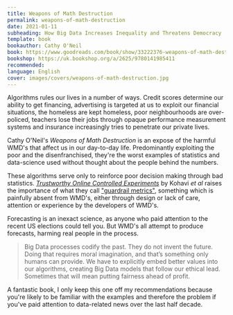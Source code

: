 ```yaml
---
title: Weapons of Math Destruction
permalink: weapons-of-math-destruction
date: 2021-01-11
subheading: How Big Data Increases Inequality and Threatens Democracy
template: book
bookauthor: Cathy O'Neil
book: https://www.goodreads.com/book/show/33222376-weapons-of-math-destruction
bookshop: https://uk.bookshop.org/a/2625/9780141985411
recommended: 
language: English
cover: images/covers/weapons-of-math-destruction.jpg
---
```


Algorithms rules our lives in a number of ways. Credit scores determine our ability to get financing, advertising is targeted at us to exploit our financial situations, the homeless are kept homeless, poor neighbourhoods are over-policed, teachers lose their jobs through opaque performance measurement systems and insurance increasingly tries to penetrate our private lives.

Cathy O'Neil's *Weapons of Math Destruction* is an expose of the harmful WMD's that affect us in our day-to-day life. Predominantly exploiting the poor and the disenfranchised, they're the worst examples of statistics and data-science used without thought about the people behind the numbers.

These algorithms serve only to reinforce poor decision making through bad statistics. [*Trustworthy Online Controlled Experiments*](https://www.jacquescorbytuech.com/reading/trustworthy-online-controlled-experiments) by Kohavi *et al* raises the importance of what they call ["guardrail metrics"](https://www.linkedin.com/pulse/guardrail-metrics-ab-tests-ronny-kohavi/), something which is painfully absent from WMD's, either through design or lack of care, attention or experience by the developers of WMD's.

Forecasting is an inexact science, as anyone who paid attention to the recent US elections could tell you. But WMD's all attempt to produce forecasts, harming real people in the process.

> Big Data processes codify the past. They do not invent the future. Doing that requires moral imagination, and that’s something only humans can provide. We have to explicitly embed better values into our algorithms, creating Big Data models that follow our ethical lead. Sometimes that will mean putting fairness ahead of profit.

A fantastic book, I only keep this one off my recommendations because you're likely to be familiar with the examples and therefore the problem if you've paid attention to data-related news over the last half decade.
